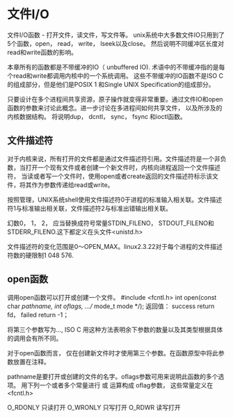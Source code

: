 # 文件I/O

文件I/O函数 - 打开文件，读文件，写文件等。
unix系统中大多数文件IO只用到了5个函数，open， read， write， lseek以及close。
然后说明不同缓冲区长度对read和write函数的影响。

本章所有的函数都是不带缓冲的IO（ unbuffered IO).
术语中的不带缓冲指的是每个read和write都调用内核中的一个系统调用。
这些不带缓冲的IO函数不是ISO C的组成部分，但是他们是POSIX 1 和Single UNIX Specification的组成部分。

只要设计在多个进程间共享资源，原子操作就变得非常重要。通过文件IO和open函数的参数来讨论此概念。进一步讨论在多进程间如何共享文件，
以及所涉及的内核数据结构。
将说明dup， dcntl， sync， fsync 和ioctl函数。

## 文件描述符

对于内核来说，所有打开的文件都是通过文件描述符引用。文件描述符是一个非负数，当打开一个现有文件或者创建一个新文件时，内核向进程返回一个文件描述符，
当读或者写一个文件时，使用open或者create返回的文件描述符标示该文件，将其作为参数传递给read或write。

按照管理，UNIX系统shell使用文件描述符0于进程的标准输入相关联。文件描述符1与标准输出相关联，文件描述符2与标准出错输出相关联。

幻数0， 1， 2， 应当替换成符号常量STDIN_FILENO， STDOUT_FILENO和STDERR_FILENO.这下都定义在头文件<unistd.h>

文件描述符的变化范围是0～OPEN_MAX。linux2.3.22对于每个进程的文件描述符数的硬限制1 048 576.

## open函数

调用open函数可以打开或创建一个文件。
    #include <fcntl.h>
    int open(const char *pathname, int oflags, .../* mode_t mode */);
返回值： success return fd， failed return -1；

将第三个参数写为..., ISO C 用这种方法表明余下参数的数量以及其类型根据具体的调用会有所不同。

对于open函数而言， 仅在创建新文件时才使用第三个参数。在函数原型中将此参数放置在注释。

pathname是要打开或创建的文件的名字。oflags参数可用来说明此函数的多个选项。
用下列一个或者多个常量进行 或 运算构成 oflag参数， 这些常量定义在<fcntl.h>

O_RDONLY 只读打开
O_WRONLY 只写打开
O_RDWR 读写打开
